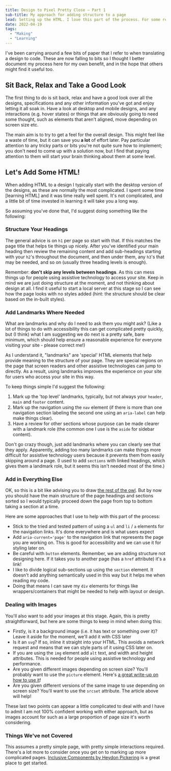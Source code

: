 ```yaml
---
title: Design to Pixel Pretty Close — Part 1
sub-title: My approach for adding structure to a page
lead: Setting up the HTML. I love this part of the process. For some reason, I find it quite therapeutic adding structure to a design.
date: 2022-04-19
tags:
  - "Making"
  - "Learning"
---
```


I've been carrying around a few bits of paper that I refer to when translating a design to code. These are now falling to bits so I thought I better document my process here for my own benefit, and in the hope that others might find it useful too.

## Sit Back, Relax and Take a Good Look

The first thing to do is sit back, relax and have a good look over all the designs, specifications and any other information you've got and enjoy letting it all soak in. Have a look at desktop and mobile designs, and any interactions (e.g. hover states) or things that are obviously going to need some thought, such as elements that aren't aligned, move depending on screen size etc.

The main aim is to try to get a feel for the overall design. This might feel like a waste of time, but it can save you **a lot** of effort later. Pay particular attention to any tricky parts or bits you're not quite sure how to implement; you don't need to come up with a solution now, but I find that paying attention to them will start your brain thinking about them at some level.

## Let's Add Some HTML!

When adding HTML to a design I typically start with the desktop version of the designs, as these are normally the most complicated. I spent some time [learning HTML] and it was time really well spent. It's not complicated, and a little bit of time invested in learning it will take you a long way.

So assuming you've done that, I'd suggest doing something like the following:

### Structure Your Headings

The general advice is on `h1` per page so start with that. If this matches the page title that helps tie things up nicely. After you've identified your main heading then review the remaining content and add sub-headings starting with your `h2`'s throughout the document, and then under them, any `h3`'s that may be needed, and so on (usually three heading levels is enough).

Remember: **don't skip any levels between headings**. As this can mess things up for people using assistive technology to access your site. Keep in mind we are just doing structure at the moment, and not thinking about design at all. I find it useful to start a local server at this stage so I can see how the page looks with no styles added (hint: the structure should be clear based on the in-built styles).

### Add Landmarks Where Needed

What are landmarks and why do I need to ask them you might ask? (Like a lot of things to do with accessibility this can get complicated pretty quickly, but (I think) what I am suggesting we do next is a pretty safe, bare minimum, which should help ensure a reasonable experience for everyone visiting your site - please correct me!)

As I understand it, "landmarks" are 'special' HTML elements that help provide meaning to the structure of your page. They are special regions on the page that screen readers and other assistive technologies can jump to directly. As a result, using landmarks improves the experience on your site for users who access your site in this way.

To keep things simple I'd suggest the following:

1. Mark up the 'top level' landmarks, typically, but not always your `header`, `main` and `footer` content.
2. Mark up the navigation using the `nav` element (if there is more than one navigation section labeling the second one using an `aria-label` can help make things clear).
3. Have a review for other sections whose purpose can be made clearer with a landmark role (the common one I use is the `aside` for sidebar content).

Don't go crazy though, just add landmarks where you can clearly see that they apply. Apparently, adding too many landmarks can make things more difficult for assistive technology users because it prevents them from easily skipping around a page. (I used to add `sections` with linked headings, which gives them a landmark role, but it seems this isn't needed most of the time.)

### Add in Everything Else

OK, so this is a bit like advising you to draw [the rest of the owl](https://i.imgur.com/rCr9A.png). But by now you should have the main structure of the page headings and sections sorted so I would typically proceed down the page from top to bottom taking a section at a time.

Here are some approaches that I use to help with this part of the process:

- Stick to the tried and tested pattern of using a `ul` and `li` / `a` elements for the navigation links. It's done everywhere and is what users expect
- Add `aria-current='page'` to the navigation link that represents the page you are working on. This is good for accessibility and we can use it for styling later on.
- Be careful with `button` elements. Remember, we are adding structure not designing here. If it takes you to another page (has a `href` attribute) it's a link!
- I like to divide logical sub-sections up using the `section` element. It doesn't add anything semantically used in this way but it helps me when reading my code.
- Doing that means I can save my `div` elements for things like wrappers/containers that might be needed to help with layout or design.

### Dealing with Images

You'll also want to add your images at this stage. Again, this is pretty straightforward, but here are some things to keep in mind when doing this:

- Firstly, is it a background image (i.e. it has text or something over it)? Leave it aside for the moment, we'll add it with CSS later
- Is it an `svg`? If so, inline it straight into your HTML. This avoids a network request and means that we can style parts of it using CSS later on.
- If you are using the `img` element add `alt` text, and width and height attributes. This is needed for people using assistive technology and performance.
- Are you given different images depending on screen size? You'll probably want to use the `picture` element. Here's [a great write-up on how to use it](https://css-tricks.com/a-guide-to-the-responsive-images-syntax-in-html/)!
- Are you given different versions of the same image to use depending on screen size? You'll want to use the `srcset` attribute. The article above will help!

These last two points can appear a little complicated to deal with and I have to admit I am not 100% confident working with either approach, but as images account for such as a large proportion of page size it's worth considering.

### Things We've not Covered

This assumes a pretty simple page, with pretty simple interactions required. There's a lot more to consider once you get on to marking up more complicated pages. [Inclusive Components by Heydon Pickering](https://inclusive-components.design/) is a great place to get started.
